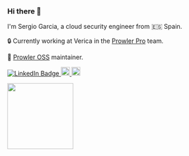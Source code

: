 ### Hi there 👋

I'm Sergio Garcia, a cloud security engineer from 🇪🇸 Spain.

🔒  Currently working at Verica in the [Prowler Pro](https://prowler.pro) team.

🔭 [Prowler OSS](https://github.com/prowler-cloud/prowler) maintainer.
<!--
**jfagoagas/jfagoagas** is a ✨ _special_ ✨ repository because its `README.md` (this file) appears on your GitHub profile.

Here are some ideas to get you started:

- 🔭 I’m currently working on ...
- 🌱 I’m currently learning ...
- 👯 I’m looking to collaborate on ...
- 🤔 I’m looking for help with ...
- 💬 Ask me about ...
- 📫 How to reach me: ...
- 😄 Pronouns: ...
- ⚡ Fun fact: ...
-->

<p>
  <a href="https://www.linkedin.com/in/sergargar/">
     <img src="https://img.shields.io/badge/-@sergargar-0077B5?style=flat-square&amp;labelColor=0077B5&amp;logo=LinkedIn&amp;link=https://www.linkedin.com/in/sergargar/" alt="LinkedIn Badge">
  </a>
  <a href="https://github.com/sergargar">
    <img height="20" src="https://img.shields.io/github/followers/sergargar?label=follow&logo=github&style=flat-square" />
  </a>
  <a href="http://twitter.com/garcitm">
    <img height="20" src="https://img.shields.io/twitter/follow/garcitm?label=Twitter&logo=twitter&style=flat-square" />
  </a>
</p>
<a href="https://github.com/sergargar/github-readme-stats" target="_blank">
  <img align="left" height="150px" src="https://github-readme-stats.vercel.app/api?username=sergargar&count_private=true&show_icons=true" />
</a>
